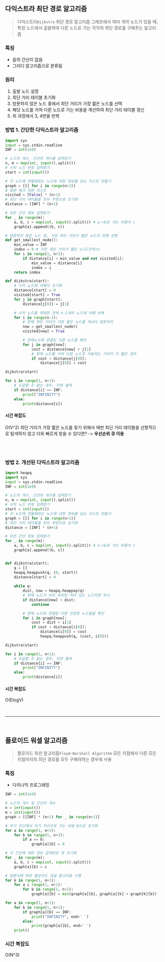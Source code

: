 ## 다익스트라 최단 경로 알고리즘
> 다익스트라`Dijkstra` 최단 경로 알고리즘
그래프에서 여러 개의 노드가 있을 때, 특정 노드에서 출발하여 다른 노드로 가는 각각의 최단 경로를 구해주는 알고리즘
### 특징
- 음의 간선이 없음
- 그리디 알고리즘으로 분류됨

### 원리
1. 출발 노드 설정
2. 최단 거리 테이블 초기화
3. 방문하지 않은 노드 중에서 최단 거리가 가장 짧은 노드를 선택
4. 해당 노드를 거쳐 다른 노드로 가는 비용을 계산하여 최단 거리 테이블 갱신
5. 위 과정에서 3, 4번을 반복

### 방법 1. 간단한 다익스트라 알고리즘
```python
import sys
input = sys.stdin.readline
INF = int(1e9)

# 노드의 개수, 간선의 개수를 입력받기
n, m = map(int, input().split())
# 시작 노드 번호 입력받기
start = int(input())

# 각 노드에 연될돼있는 노드에 대한 정보를 담는 리스트 만들기
graph = [[] for i in range(n+1)]
# 방문 체크 위한 리스트
visited = [False] * (n+1)
# 최단 거리 테이블을 모두 무한으로 초기화
distance = [INF] * (n+1)

# 모든 간선 정보 입력받기
for _ in range(m):
    a, b, c = map(int, input().split()) # a->b로 가는 비용이 c
    graph[a].append((b, c))

# 방문하지 않은 노드 중, 가장 최단 거리가 짧은 노드의 번화 반환
def get_smallest_node():
    min_value = INF
    index = 0 # 가장 최단 거리가 짧은 노드(인덱스)  
    for i in range(1, n+1):
        if distance[i] < min_value and not visited[i]:
            min_value = distance[i]
            index = i
    return index

def dijkstra(start):
    # 시작 노드에 대해서 초기화
    distance[start] = 0
    visited[start] = True
    for j in graph[start]:
        distance[j[0]] = j[1]

    # 시작 노드를 제외한 전체 n-1개의 노드에 대해 반복
    for i in range(n-1):
        # 현재 최단 거리가 가장 짧은 노드를 꺼내서 방문처리
        now = get_smallest_node()
        visited[now] = True

        # 현재노드와 연결된 다른 노드를 확인
        for j in graph[now]:
            cost = distance[now] + j[1]
            # 현재 노드를 거쳐 다른 노드로 이동하는 거리가 더 짧은 경우
            if cost < distance[j[0]]:
                distance[j[0]] = cost

dijkstra(start)

for i in range(1, n+1):
    # 도달할 수 없는 경우, 무한 출력
    if distance[i] == INF:
        print("INFINITY")
    else:
        print(distance[i])
```

#### 시간 복잡도
O(V^2)
최단 거리가 가장 짧은 노드를 찾기 위해서 매번 최단 거리 테이블을 선형적으로 탐색하지 않고 더욱 빠르게 찾을 수 있다면? -> **우선순위 큐 이용**

<br>
<br>

### 방법 2. 개선된 다익스트라 알고리즘
```python
import heapq
import sys
input = sys.stdin.readline
INF = int(1e9)

# 노드의 개수, 간선의 개수를 입력받기
n, m = map(int, input().split())
# 시작 노드 번호 입력받기
start = int(input())
# 각 노드에 연될돼있는 노드에 대한 정보를 담는 리스트 만들기
graph = [[] for i in range(n+1)]
# 최단 거리 테이블을 모두 무한으로 초기화
distance = [INF] * (n+1)

# 모든 간선 정보 입력받기
for _ in range(m):
    a, b, c = map(int, input().split()) # a->b로 가는 비용이 c
    graph[a].append((b, c))


def dijkstra(start):
    q = []
    heapq.heappush(q, (0, start))
    distance[start] = 0
    
    while q:
        dist, now = heapq.heappop(q)
        # 현재 노드가 이미 처리된 적이 있는 노드라면 무시
        if distance[now] < dist:
            continue

        # 현재 노드와 연결된 다른 인접한 노드들을 확인
        for i in graph[now]:
            cost = dist + i[1]
            if cost < distance[i[0]]:
                distance[i[0]] = cost
                heapq.heappush(q, (cost, i[0]))

dijkstra(start)

for i in range(1, n+1):
    # 도달할 수 없는 경우, 무한 출력
    if distance[i] == INF:
        print("INFINITY")
    else:
        print(distance[i])
```

#### 시간 복잡도
O(ElogV)


<br>
<hr>
<br>

## 플로이드 워셜 알고리즘
> 플로이드 워션 알고리즘`Floyd-Warshall Algorithm`
모든 지점에서 다른 모든 지점까지의 최단 경로를 모두 구해야하는 경우에 사용

### 특징
- 다이나믹 프로그래밍

```python
INF = int(1e9)

# 노드의 개수 및 간선의 개수 
n = int(input())
m = int(input())
graph = [[INF] * (n+1) for _ in range(n+1)]

# 자기 자신에서 자기 자신으로 가는 비용 0으로 초기화
for a in range(1, n+1):
    for b in range(1, n+1):
        if a == b:
            graph[a][b] = 0

# 각 간선에 대한 정보 입력받은 후 초기화
for _ in range(m):
    a, b, c = map(int, input().split())
    graph[a][b] = c

# 점화식에 따라 플로이드 워셜 알고리즘 수행
for k in range(1, n+1):
    for a i range(1, n+1):
        for b in range(1, n+1):
            graph[a][b] = min(graph[a][b], graph[a][k] + graph[k][b])

for a in range(1, n+1):
    for b in range(1, n+1):
        if graph[a][b] == INF:
            print("INFINITY", end=' ')
        else:
            print(graph[a][b], end=' ')
    print()
```

### 시간 복잡도
O(N^3)